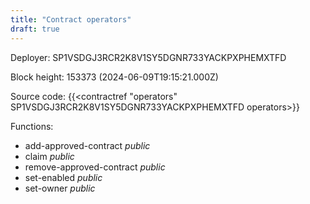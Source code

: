 ```yaml
---
title: "Contract operators"
draft: true
---
```

Deployer: SP1VSDGJ3RCR2K8V1SY5DGNR733YACKPXPHEMXTFD


 



Block height: 153373 (2024-06-09T19:15:21.000Z)

Source code: {{<contractref "operators" SP1VSDGJ3RCR2K8V1SY5DGNR733YACKPXPHEMXTFD operators>}}

Functions:

* add-approved-contract _public_
* claim _public_
* remove-approved-contract _public_
* set-enabled _public_
* set-owner _public_
